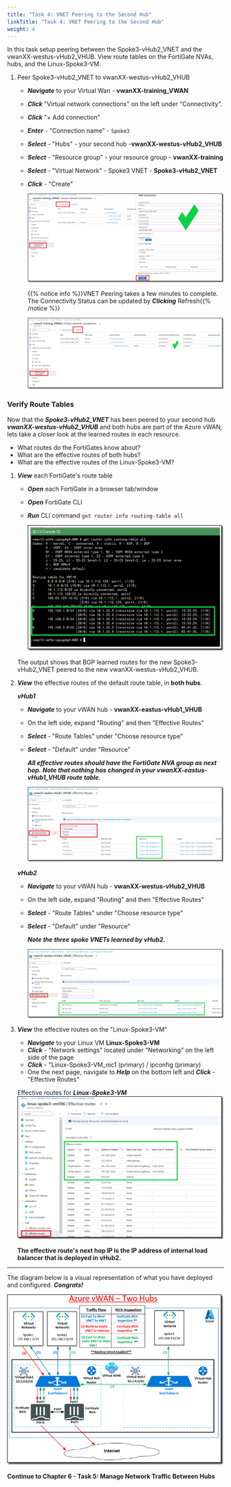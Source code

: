 ```yaml
---
title: "Task 4: VNET Peering to the Second Hub"
linkTitle: "Task 4: VNET Peering to the Second Hub"
weight: 4
---
```


In this task setup peering between the Spoke3-vHub2_VNET and the vwanXX-westus-vHub2_VHUB. View route tables on the FortiGate NVAs, hubs, and the Linux-Spoke3-VM.

1. Peer Spoke3-vHub2_VNET to vwanXX-westus-vHub2_VHUB

    - ***Navigate*** to your Virtual Wan - **vwanXX-training_VWAN**
    - ***Click*** "Virtual network connections" on the left under "Connectivity".
    - ***Click*** "+ Add connection"

    - ***Enter*** - "Connection name" - `Spoke3`
    - ***Select*** - "Hubs" - your second hub -**vwanXX-westus-vHub2_VHUB**
    - ***Select*** - "Resource group" - your resource group - **vwanXX-training**
    - ***Select*** - "Virtual Network" - Spoke3 VNET - **Spoke3-vHub2_VNET**
    - ***Click*** - "Create"

        ![6_4-peer-vnet-hub2-1](../images/6_4-peer-vnet-hub2-1.PNG)

        {{% notice info %}}VNET Peering takes a few minutes to complete. The Connectivity Status can be updated by ***Clicking*** Refresh{{% /notice %}}

        ![6_4-peer-vnet-hub2-2](../images/6_4-peer-vnet-hub2-2.PNG)

### Verify Route Tables

Now that the ***Spoke3-vHub2_VNET*** has been peered to your second hub ***vwanXX-westus-vHub2_VHUB*** and both hubs are part of the Azure vWAN, lets take a closer look at the learned routes in each resource.

- What routes do the FortiGates know about?
- What are the effective routes of both hubs?
- What are the effective routes of the Linux-Spoke3-VM?

1. ***View*** each FortiGate's route table

    - ***Open*** each FortiGate in a browser tab/window
    - ***Open*** FortiGate CLI
    - ***Run*** CLI command `get router info routing-table all`

        ![6_4-peer-vnet-hub2-3](../images/6_4-peer-vnet-hub2-3.PNG)

    The output shows that BGP learned routes for the new Spoke3-vHub2_VNET peered to the new vwanXX-westus-vHub2_VHUB.

2. ***View*** the effective routes of the default route table, in **both hubs**.

    ***vHub1***
    - ***Navigate*** to your vWAN hub - **vwanXX-eastus-vHub1_VHUB**
    - On the left side, expand "Routing" and then "Effective Routes"
    - ***Select*** - "Route Tables" under "Choose resource type"
    - ***Select*** - "Default" under "Resource"
  
        ***All effective routes should have the FortiGate NVA group as next hop.***
        ***Note that nothing has changed in your vwanXX-eastus-vHub1_VHUB route table.***

        ![4_5-vnet-peering-verify-5](../images/4_5-vnet-peering-verify-5.PNG)

    ***vHub2***
    - ***Navigate*** to your vWAN hub - **vwanXX-westus-vHub2_VHUB**
    - On the left side, expand "Routing" and then "Effective Routes"
    - ***Select*** - "Route Tables" under "Choose resource type"
    - ***Select*** - "Default" under "Resource"
  
        ***Note the three spoke VNETs learned by vHub2.***

        ![6_4-peer-vnet-hub2-4](../images/6_4-peer-vnet-hub2-4.PNG)

3. ***View*** the effective routes on the "Linux-Spoke3-VM"

    - ***Navigate*** to your Linux VM **Linux-Spoke3-VM**
    - ***Click*** - "Network settings" located under "Networking" on the left side of the page
    - ***Click*** - "Linux-Spoke3-VM_nic1 (primary) / ipconfig (primary)
    - One the next page, navigate to ***Help*** on the bottom left and ***Click*** - "Effective Routes"

    Effective routes for ***Linux-Spoke3-VM***
    ![6_4-peer-vnet-hub2-4](../images/6_4-peer-vnet-hub2-5.PNG)

    **The effective route's next hop IP is the IP address of internal load balancer that is deployed in vHub2.**

---
The diagram below is a visual representation of what you have deployed and configured.  ***Congrats!***

![1_1-az-vwan-second-hub-ra](../images/1_1-az-vwan-second-hub-ra.PNG)

**Continue to Chapter 6 - Task 5: Manage Network Traffic Between Hubs**
